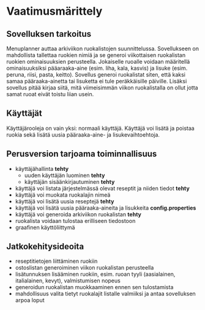 <h1>Vaatimusmärittely</h1>

<h2>Sovelluksen tarkoitus</h2>
Menuplanner auttaa arkiviikon ruokalistojen suunnittelussa. Sovellukseen on mahdollista tallettaa ruokien nimiä ja se generoi viikottaisen ruokalistan ruokien ominaisuuksien perusteella.
Jokaiselle ruoalle voidaan määritellä ominaisuuksiksi pääaraaka-aine (esim. liha, kala, kasvis) ja lisuke (esim. peruna, riisi, pasta, keitto). Sovellus generoi ruokalistat siten, että kaksi samaa pääraaka-ainetta tai lisuketta ei tule peräkkäisille päiville. Lisäksi sovellus pitää kirjaa siitä, mitä viimeisimmän viikon ruokalistalla on ollut jotta samat ruoat eivät toistu liian usein.

<h2>Käyttäjät</h2>
Käyttäjärooleja on vain yksi: normaali käyttäjä. Käyttäjä voi lisätä ja poistaa ruokia sekä lisätä uusia pääraaka-aine- ja lisukevaihtoehtoja.

<h2>Perusversion tarjoama toiminnallisuus</h2>

* käyttäjähallinta **tehty**
  * uuden käyttäjän luominen **tehty**
  * käyttäjän sisäänkirjautuminen **tehty**
* käyttäjä voi listata järjestelmässä olevat reseptit ja niiden tiedot **tehty**
* käyttäjä voi muokata ruokalajin nimeä
* käyttäjä voi lisätä uusia reseptejä **tehty**
* käyttäjä voi lisätä uusia pääraaka-aineita ja lisukkeita **config.properties**
* käyttäjä voi generoida arkiviikon ruokalistan **tehty**
* ruokalista voidaan tulostaa erilliseen tiedostoon
* graafinen käyttöliittymä

<h2>Jatkokehitysideoita</h2>

* reseptitietojen liittäminen ruokiin
* ostoslistan generoiminen viikon ruokalistan perusteella
* lisätunnuksen lisääminen ruokiin, esim. ruoan tyyli (aasialainen, italialainen, kevyt), valmistumisen nopeus
* generoidun ruokalistan muokkaaminen ennen sen tulostamista
* mahdollisuus valita tietyt ruokalajit listalle valmiiksi ja antaa sovelluksen arpoa loput
